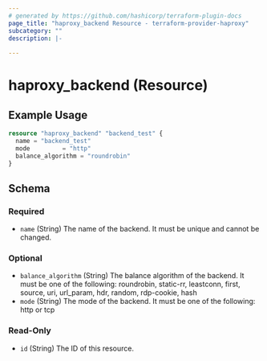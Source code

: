 ```yaml
---
# generated by https://github.com/hashicorp/terraform-plugin-docs
page_title: "haproxy_backend Resource - terraform-provider-haproxy"
subcategory: ""
description: |-
  
---
```


# haproxy_backend (Resource)



## Example Usage

```terraform
resource "haproxy_backend" "backend_test" {
  name = "backend_test"
  mode         = "http"
  balance_algorithm = "roundrobin"
}
```

<!-- schema generated by tfplugindocs -->
## Schema

### Required

- `name` (String) The name of the backend. It must be unique and cannot be changed.

### Optional

- `balance_algorithm` (String) The balance algorithm of the backend. It must be one of the following: roundrobin, static-rr, leastconn, first, source, uri, url_param, hdr, random, rdp-cookie, hash
- `mode` (String) The mode of the backend. It must be one of the following: http or tcp

### Read-Only

- `id` (String) The ID of this resource.

